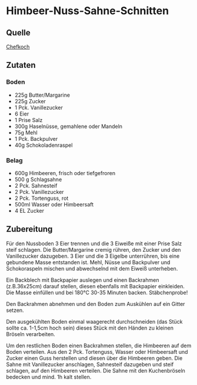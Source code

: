 # Himbeer-Nuss-Sahne-Schnitten

## Quelle
[Chefkoch](https://www.chefkoch.de/rezepte/1435791248447805/Himbeer-Nuss-Sahne-Schnitten.html)

## Zutaten

### Boden

- 225g Butter/Margarine 
- 225g Zucker 
- 1 Pck. Vanillezucker 
- 6 Eier 
- 1 Prise Salz 
- 300g Haselnüsse, gemahlene oder Mandeln 
- 75g Mehl 
- 1 Pck.  Backpulver 
- 40g Schokoladenraspel 
 
### Belag
- 600g Himbeeren, frisch oder tiefgefroren
- 500 g Schlagsahne 
- 2 Pck.  Sahnesteif 
- 2 Pck.  Vanillezucker 
- 2 Pck.  Tortenguss, rot 
- 500ml Wasser oder Himbeersaft 
- 4 EL Zucker 


## Zubereitung
Für den Nussboden 3 Eier trennen und die 3 Eiweiße mit einer Prise Salz steif schlagen. 
Die Butter/Margarine cremig rühren, den Zucker und den Vanillezucker dazugeben.
3 Eier und die 3 Eigelbe unterrühren, bis eine gebundene Masse entstanden ist.
Mehl, Nüsse und Backpulver und Schokoraspeln mischen und abwechselnd mit dem Eiweiß unterheben. 

Ein Backblech mit Backpapier auslegen und einen Backrahmen (z.B.36x25cm) darauf stellen, diesen ebenfalls mit Backpapier einkleiden.
Die Masse einfüllen und bei 180°C 30-35 Minuten backen.
Stäbchenprobe!

Den Backrahmen abnehmen und den Boden zum Auskühlen auf ein Gitter setzen. 

Den ausgekühlten Boden einmal waagerecht durchschneiden (das Stück sollte ca. 1-1,5cm hoch sein) dieses Stück mit den Händen zu kleinen Bröseln verarbeiten. 

Um den restlichen Boden einen Backrahmen stellen, die Himbeeren auf dem Boden verteilen.
Aus den 2 Pck. Tortenguss, Wasser oder Himbeersaft und Zucker einen Guss herstellen und diesen über die Himbeeren geben.
Die Sahne mit Vanillezucker anschlagen, Sahnesteif dazugeben und steif schlagen, auf den Himbeeren verteilen.
Die Sahne mit den Kuchenbröseln bedecken und mind. 1h kalt stellen.
